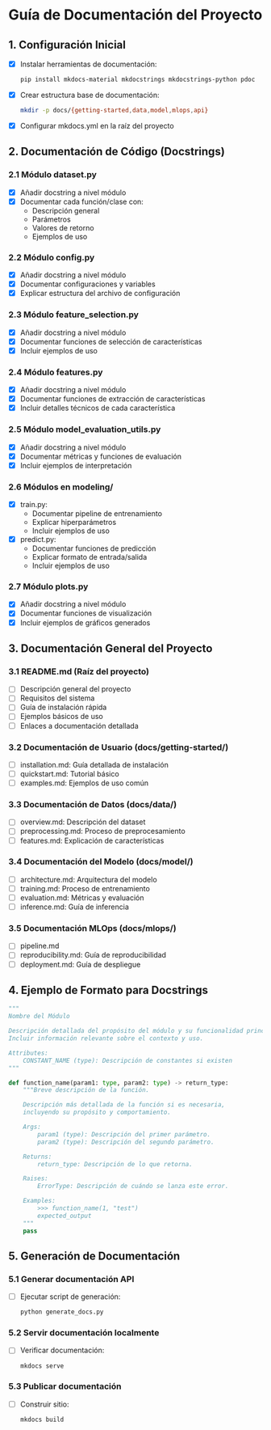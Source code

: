 # Guía de Documentación del Proyecto

## 1. Configuración Inicial

-   [x] Instalar herramientas de documentación:

    ```bash
    pip install mkdocs-material mkdocstrings mkdocstrings-python pdoc
    ```

-   [x] Crear estructura base de documentación:

    ```bash
    mkdir -p docs/{getting-started,data,model,mlops,api}
    ```

-   [x] Configurar mkdocs.yml en la raíz del proyecto

## 2. Documentación de Código (Docstrings)

### 2.1 Módulo dataset.py

-   [x] Añadir docstring a nivel módulo
-   [x] Documentar cada función/clase con:
    -   Descripción general
    -   Parámetros
    -   Valores de retorno
    -   Ejemplos de uso

### 2.2 Módulo config.py

-   [x] Añadir docstring a nivel módulo
-   [x] Documentar configuraciones y variables
-   [x] Explicar estructura del archivo de configuración

### 2.3 Módulo feature_selection.py

-   [x] Añadir docstring a nivel módulo
-   [x] Documentar funciones de selección de características
-   [x] Incluir ejemplos de uso

### 2.4 Módulo features.py

-   [x] Añadir docstring a nivel módulo
-   [x] Documentar funciones de extracción de características
-   [x] Incluir detalles técnicos de cada característica

### 2.5 Módulo model_evaluation_utils.py

-   [x] Añadir docstring a nivel módulo
-   [x] Documentar métricas y funciones de evaluación
-   [x] Incluir ejemplos de interpretación

### 2.6 Módulos en modeling/

-   [x] train.py:
    -   Documentar pipeline de entrenamiento
    -   Explicar hiperparámetros
    -   Incluir ejemplos de uso
-   [x] predict.py:
    -   Documentar funciones de predicción
    -   Explicar formato de entrada/salida
    -   Incluir ejemplos de uso

### 2.7 Módulo plots.py

-   [x] Añadir docstring a nivel módulo
-   [x] Documentar funciones de visualización
-   [x] Incluir ejemplos de gráficos generados

## 3. Documentación General del Proyecto

### 3.1 README.md (Raíz del proyecto)

-   [ ] Descripción general del proyecto
-   [ ] Requisitos del sistema
-   [ ] Guía de instalación rápida
-   [ ] Ejemplos básicos de uso
-   [ ] Enlaces a documentación detallada

### 3.2 Documentación de Usuario (docs/getting-started/)

-   [ ] installation.md: Guía detallada de instalación
-   [ ] quickstart.md: Tutorial básico
-   [ ] examples.md: Ejemplos de uso común

### 3.3 Documentación de Datos (docs/data/)

-   [ ] overview.md: Descripción del dataset
-   [ ] preprocessing.md: Proceso de preprocesamiento
-   [ ] features.md: Explicación de características

### 3.4 Documentación del Modelo (docs/model/)

-   [ ] architecture.md: Arquitectura del modelo
-   [ ] training.md: Proceso de entrenamiento
-   [ ] evaluation.md: Métricas y evaluación
-   [ ] inference.md: Guía de inferencia

### 3.5 Documentación MLOps (docs/mlops/)

-   [ ] pipeline.md
-   [ ] reproducibility.md: Guía de reproducibilidad
-   [ ] deployment.md: Guía de despliegue

## 4. Ejemplo de Formato para Docstrings

```python
"""
Nombre del Módulo

Descripción detallada del propósito del módulo y su funcionalidad principal.
Incluir información relevante sobre el contexto y uso.

Attributes:
    CONSTANT_NAME (type): Descripción de constantes si existen
"""

def function_name(param1: type, param2: type) -> return_type:
    """Breve descripción de la función.

    Descripción más detallada de la función si es necesaria,
    incluyendo su propósito y comportamiento.

    Args:
        param1 (type): Descripción del primer parámetro.
        param2 (type): Descripción del segundo parámetro.

    Returns:
        return_type: Descripción de lo que retorna.

    Raises:
        ErrorType: Descripción de cuándo se lanza este error.

    Examples:
        >>> function_name(1, "test")
        expected_output
    """
    pass
```

## 5. Generación de Documentación

### 5.1 Generar documentación API

-   [ ] Ejecutar script de generación:
    ```bash
    python generate_docs.py
    ```

### 5.2 Servir documentación localmente

-   [ ] Verificar documentación:
    ```bash
    mkdocs serve
    ```

### 5.3 Publicar documentación

-   [ ] Construir sitio:
    ```bash
    mkdocs build
    ```
